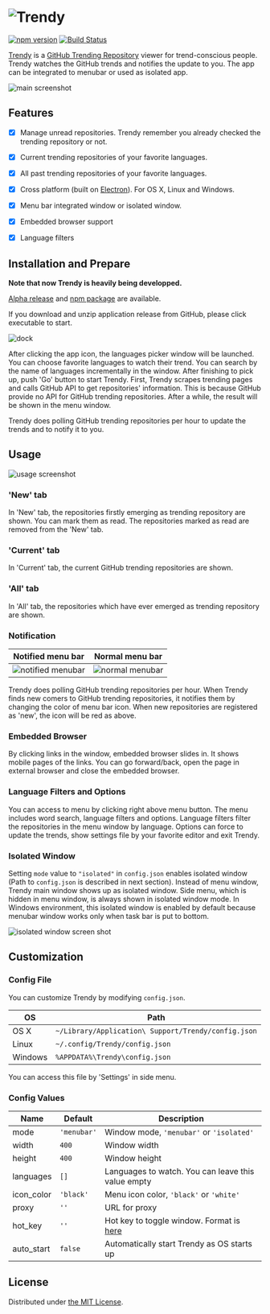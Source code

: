 ![Trendy](resource/image/title.jpg)
=====================

[![npm version](https://badge.fury.io/js/trendy.svg)](http://badge.fury.io/js/trendy)
[![Build Status](https://travis-ci.org/rhysd/Trendy.svg?branch=master)](https://travis-ci.org/rhysd/Trendy)

[Trendy](https://github.com/rhysd/Trendy) is a [GitHub Trending Repository](https://github.com/trending) viewer for trend-conscious people.  Trendy watches the GitHub trends and notifies the update to you.  The app can be integrated to menubar or used as isolated app.

![main screenshot](resource/image/usage.gif)


## Features

- [x] Manage unread repositories.  Trendy remember you already checked the trending repository or not.
- [x] Current trending repositories of your favorite languages.
- [x] All past trending repositories of your favorite languages.
- [x] Cross platform (built on [Electron](https://github.com/atom/electron)).  For OS X, Linux and Windows.
- [x] Menu bar integrated window or isolated window.
- [x] Embedded browser support
- [x] Language filters


## Installation and Prepare

__Note that now Trendy is heavily being developped.__

[Alpha release](https://github.com/rhysd/Trendy/releases) and [npm package](https://www.npmjs.com/package/trendy) are available.

If you download and unzip application release from GitHub, please click executable to start.

![dock](resource/image/dock.png)

After clicking the app icon, the languages picker window will be launched.  You can choose favorite languages to watch their trend.  You can search by the name of languages incrementally in the window.  After finishing to pick up, push 'Go' button to start Trendy.
First, Trendy scrapes trending pages and calls GitHub API to get repositories' information.  This is because GitHub provide no API for GitHub trending repositories.
After a while, the result will be shown in the menu window.

Trendy does polling GitHub trending repositories per hour to update the trends and to notify it to you.


## Usage

![usage screenshot](resource/image/main.png)

### __'New'__ tab

In 'New' tab, the repositories firstly emerging as trending repository are shown.  You can mark them as read.  The repositories marked as read are removed from the 'New' tab.

### __'Current'__ tab

In 'Current' tab, the current GitHub trending repositories are shown.

### __'All'__ tab

In 'All' tab, the repositories which have ever emerged as trending repository are shown.

### Notification

| Notified menu bar | Normal menu bar |
| ----------------- | --------------- |
| ![notified menubar](resource/image/notified_menubar.png) | ![normal menubar](resource/image/normal_menubar.png) |

Trendy does polling GitHub trending repositories per hour.  When Trendy finds new comers to GitHub trending repositories, it notifies them by changing the color of menu bar icon.  When new repositories are registered as 'new', the icon will be red as above.

### __Embedded Browser__

By clicking links in the window, embedded browser slides in.  It shows mobile pages of the links.  You can go forward/back, open the page in external browser and close the embedded browser.

### __Language Filters and Options__

You can access to menu by clicking right above menu button.  The menu includes word search, language filters and options.  Language filters filter the repositories in the menu window by language.  Options can force to update the trends, show settings file by your favorite editor and exit Trendy.

### __Isolated Window__

Setting `mode` value to `"isolated"` in `config.json` enables isolated window (Path to `config.json` is described in next section).
Instead of menu window, Trendy main window shows up as isolated window.  Side menu, which is hidden in menu window, is always shown in isolated window mode.
In Windows environment, this isolated window is enabled by default because menubar window works only when task bar is put to bottom.

![isolated window screen shot](resource/image/isolated.png)


## Customization

### Config File

You can customize Trendy by modifying `config.json`.

| OS      | Path                                                |
| ------- | --------------------------------------------------- |
| OS X    | `~/Library/Application\ Support/Trendy/config.json` |
| Linux   | `~/.config/Trendy/config.json`                      |
| Windows | `%APPDATA%\Trendy\config.json`                      |

You can access this file by 'Settings' in side menu.

### Config Values

| Name        | Default     | Description                                         |
| ----------- | ----------- | --------------------------------------------------- |
| mode        | `'menubar'` | Window mode, `'menubar'` or `'isolated'`            |
| width       | `400`       | Window width                                        |
| height      | `400`       | Window height                                       |
| languages   | `[]`        | Languages to watch.  You can leave this value empty |
| icon\_color | `'black'`   | Menu icon color, `'black'` or `'white'`             |
| proxy       | `''`        | URL for proxy                                       |
| hot\_key    | `''`        | Hot key to toggle window.  Format is [here](https://github.com/atom/electron/blob/master/docs/api/accelerator.md) |
| auto\_start | `false`     | Automatically start Trendy as OS starts up          |


## License

Distributed under [the MIT License](LICENSE.txt).

